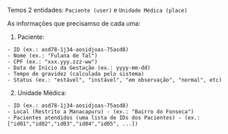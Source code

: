 Temos 2 entidades: `Paciente (user)` e `Unidade Médica (place)`

As informações que precisamso de cada uma:

1. Paciente:

```
- ID (ex.: asd78-1j34-aosidjoas-75asd8)
- Nome (ex.: "Fulana de Tal")
- CPF (ex.: "xxx.yyy.zzz-ww")
- Data de Início da Gestação (ex.: yyyy-mm-dd)
- Tempo de gravidez (calculada pelo sistema)
- Status (ex.: "estável", "instável", "em observação", "normal", etc)
```

2. Unidade Médica:

```
- ID (ex.: asd78-1j34-aosidjoas-75asd8)
- Local (Restrito a Manacapuru) - (ex.: "Bairro do Fonseca")
- Pacientes atendidos (uma lista de IDs dos Pacientes) - (ex.: ["id01","id02","id03","id04","id05", ...])
```
